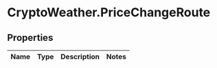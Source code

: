 # CryptoWeather.PriceChangeRoute

## Properties
Name | Type | Description | Notes
------------ | ------------- | ------------- | -------------


